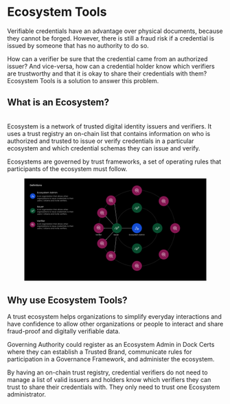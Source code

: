 # Ecosystem Tools

Verifiable credentials have an advantage over physical documents, because they cannot be forged. However, there is still a fraud risk if a credential is issued by someone that has no authority to do so.&#x20;

How can a verifier be sure that the credential came from an authorized issuer? And vice-versa, how can a credential holder know which verifiers are trustworthy and that it is okay to share their credentials with them? Ecosystem Tools is a solution to answer this problem.

## What is an Ecosystem?

\
Ecosystem is a network of trusted digital identity issuers and verifiers. It uses a trust registry an on-chain list that contains information on who is authorized and trusted to issue or verify credentials in a particular ecosystem and which credential schemas they can issue and verify.&#x20;

Ecosystems are governed by trust frameworks, a set of operating rules that participants of the ecosystem must follow.

<figure><img src="../../../.gitbook/assets/Sales Demo v2.png" alt=""><figcaption></figcaption></figure>

## Why use Ecosystem Tools?

A trust ecosystem helps organizations to simplify everyday interactions and have confidence to allow other organizations or people to interact and share fraud-proof and digitally verifiable data.

Governing Authority could register as an Ecosystem Admin in Dock Certs where they can establish a Trusted Brand, communicate rules for participation in a Governance Framework, and administer the ecosystem.

By having an on-chain trust registry, credential verifiers do not need to manage a list of valid issuers and holders know which verifiers they can trust to share their credentials with. They only need to trust one Ecosystem administrator.





